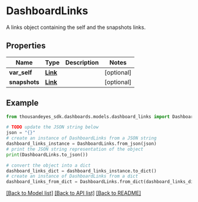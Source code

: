 # DashboardLinks

A links object containing the self and the snapshots links.

## Properties

Name | Type | Description | Notes
------------ | ------------- | ------------- | -------------
**var_self** | [**Link**](Link.md) |  | [optional] 
**snapshots** | [**Link**](Link.md) |  | [optional] 

## Example

```python
from thousandeyes_sdk.dashboards.models.dashboard_links import DashboardLinks

# TODO update the JSON string below
json = "{}"
# create an instance of DashboardLinks from a JSON string
dashboard_links_instance = DashboardLinks.from_json(json)
# print the JSON string representation of the object
print(DashboardLinks.to_json())

# convert the object into a dict
dashboard_links_dict = dashboard_links_instance.to_dict()
# create an instance of DashboardLinks from a dict
dashboard_links_from_dict = DashboardLinks.from_dict(dashboard_links_dict)
```
[[Back to Model list]](../README.md#documentation-for-models) [[Back to API list]](../README.md#documentation-for-api-endpoints) [[Back to README]](../README.md)


